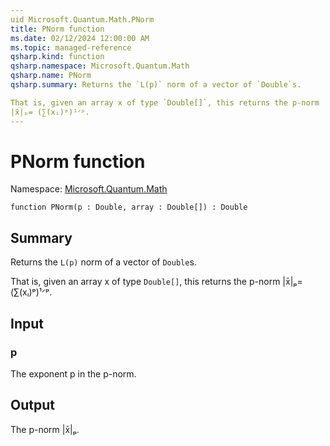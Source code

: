 ```yaml
---
uid Microsoft.Quantum.Math.PNorm
title: PNorm function
ms.date: 02/12/2024 12:00:00 AM
ms.topic: managed-reference
qsharp.kind: function
qsharp.namespace: Microsoft.Quantum.Math
qsharp.name: PNorm
qsharp.summary: Returns the `L(p)` norm of a vector of `Double`s.

That is, given an array x of type `Double[]`, this returns the p-norm
|x̄|ₚ= (∑(xᵢ)ᵖ)¹ᐟᵖ.
---
```


# PNorm function

Namespace: [Microsoft.Quantum.Math](xref:Microsoft.Quantum.Math)

```qsharp
function PNorm(p : Double, array : Double[]) : Double
```

## Summary
Returns the `L(p)` norm of a vector of `Double`s.

That is, given an array x of type `Double[]`, this returns the p-norm
|x̄|ₚ= (∑(xᵢ)ᵖ)¹ᐟᵖ.

## Input
### p
The exponent p in the p-norm.

## Output
The p-norm |x̄|ₚ.
